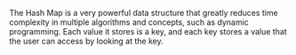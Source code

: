 The Hash Map is a very powerful data structure that greatly reduces time complexity in multiple algorithms and concepts, such as dynamic programming. 
Each value it stores is a key, and each key stores a value that the user can access by looking at the key. 
